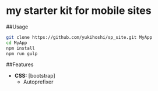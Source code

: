 # my starter kit for mobile sites

##Usage
```bash
git clone https://github.com/yukihoshi/sp_site.git MyApp
cd MyApp
npm install
npm run gulp
```


##Features
- **CSS:** [bootstrap] 
  - Autoprefixer
